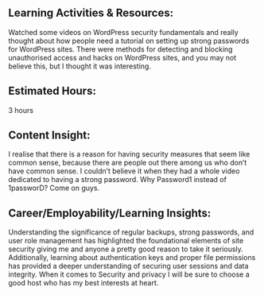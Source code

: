 ## Learning Activities & Resources:

Watched some videos on WordPress security fundamentals and really thought about how people need a tutorial on setting up strong passwords for WordPress sites. There were methods for detecting and blocking 
unauthorised access and hacks on WordPress sites, and you may not believe this, but I thought it was interesting.

## Estimated Hours: 

3 hours

## Content Insight:

I realise that there is a reason for having security measures that seem like common sense, because there are people out there among us who don’t have common sense. I couldn’t believe it when they had a whole 
video dedicated to having a strong password. Why Password1 instead of 1passworD? Come on guys.

## Career/Employability/Learning Insights:

Understanding the significance of regular backups, strong passwords, and user role management has highlighted the foundational elements of site security giving me and anyone a pretty good reason to take it 
seriously. Additionally, learning about authentication keys and proper file permissions has provided a deeper understanding of securing user sessions and data integrity. When it comes to Security and privacy 
I will be sure to choose a good host who has my best interests at heart.
